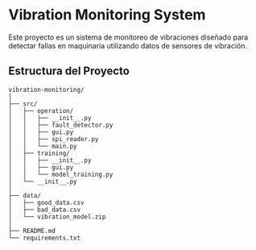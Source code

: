 # Vibration Monitoring System

Este proyecto es un sistema de monitoreo de vibraciones diseñado para detectar fallas en maquinaria utilizando datos de sensores de vibración.

## Estructura del Proyecto

```plaintext
vibration-monitoring/
│
├── src/
│   ├── operation/
│   │   ├── __init__.py
│   │   ├── fault_detector.py
│   │   ├── gui.py
│   │   ├── spi_reader.py
│   │   └── main.py
│   ├── training/
│   │   ├── __init__.py
│   │   ├── gui.py
│   │   └── model_training.py
│   └── __init__.py
│
├── data/
│   ├── good_data.csv
│   ├── bad_data.csv
│   └── vibration_model.zip
│
├── README.md
└── requirements.txt
```
